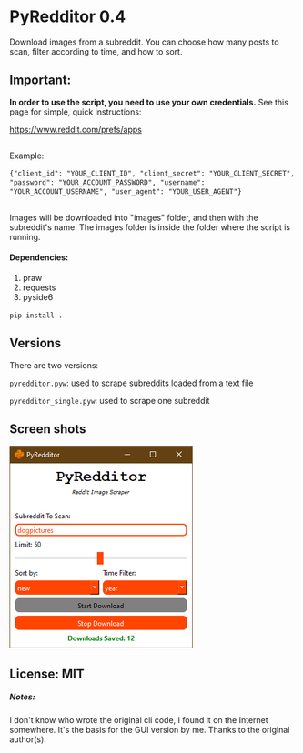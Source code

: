 
# PyRedditor 0.4
Download images from a subreddit. You can choose how many posts to scan, filter according to time, and how to sort.
##
## Important: 

**In order to use the script, you need to use your own credentials.** See this page for simple, quick instructions:

https://www.reddit.com/prefs/apps
##

Example:

    {"client_id": "YOUR_CLIENT_ID", "client_secret": "YOUR_CLIENT_SECRET", "password": "YOUR_ACCOUNT_PASSWORD", "username": "YOUR_ACCOUNT_USERNAME", "user_agent": "YOUR_USER_AGENT"}
    
##    
Images will be downloaded into "images" folder, and then with the subreddit's name. The images folder is inside the folder where the script is running.

#### Dependencies:
1. praw
2. requests
3. pyside6

`pip install .`

## Versions
There are two versions:

`pyredditor.pyw`: used to scrape subreddits loaded from a text file

`pyredditor_single.pyw`: used to scrape one subreddit

## Screen shots
![Screenshot](screenshots/ss1.png)


## License: MIT

##### Notes:
I don't know who wrote the original cli code, I found it on the Internet somewhere. It's the basis for the GUI version by me. Thanks to the original author(s).
